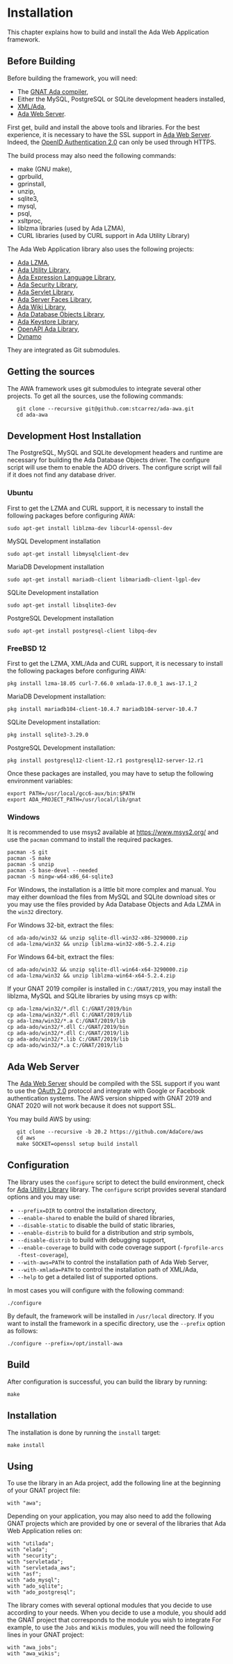 # Installation

This chapter explains how to build and install the Ada Web Application framework.

## Before Building

Before building the framework, you will need:

* The [GNAT Ada compiler](https://libre.adacore.com/tools/gnat-gpl-edition/),
* Either the MySQL, PostgreSQL or SQLite development headers installed,
* [XML/Ada](https://libre.adacore.com/libre/tools/xmlada/),
* [Ada Web Server](https://libre.adacore.com/libre/tools/aws/).

First get, build and install the above tools and libraries.
For the best experience, it is necessary to have the SSL support in
[Ada Web Server](https://libre.adacore.com/libre/tools/aws/).
Indeed, the [OpenID Authentication 2.0](https://openid.net/specs/openid-authentication-2_0.html) can only be used
through HTTPS.

The build process may also need the following commands:

* make (GNU make),
* gprbuild,
* gprinstall,
* unzip,
* sqlite3,
* mysql,
* psql,
* xsltproc,
* liblzma libraries (used by Ada LZMA),
* CURL libraries (used by CURL support in Ada Utility Library)

The Ada Web Application library also uses the following projects:

* [Ada LZMA](https://github.com/stcarrez/ada-lzma),
* [Ada Utility Library](https://github.com/stcarrez/ada-util),
* [Ada Expression Language Library](https://github.com/stcarrez/ada-el),
* [Ada Security Library](https://github.com/stcarrez/ada-security),
* [Ada Servlet Library](https://github.com/stcarrez/ada-servlet),
* [Ada Server Faces Library](https://github.com/stcarrez/ada-asf),
* [Ada Wiki Library](https://github.com/stcarrez/ada-wiki),
* [Ada Database Objects Library](https://github.com/stcarrez/ada-ado),
* [Ada Keystore Library](https://github.com/stcarrez/ada-keystore),
* [OpenAPI Ada Library](https://github.com/stcarrez/swagger-ada),
* [Dynamo](https://github.com/stcarrez/dynamo)

They are integrated as Git submodules.

## Getting the sources

The AWA framework uses git submodules to integrate several other
projects.  To get all the sources, use the following commands:

```
   git clone --recursive git@github.com:stcarrez/ada-awa.git
   cd ada-awa
```

## Development Host Installation

The PostgreSQL, MySQL and SQLite development headers and runtime are necessary
for building the Ada Database Objects driver.  The configure script will use
them to enable the ADO drivers. The configure script will fail if it does not
find any database driver.

### Ubuntu

First to get the LZMA and CURL support, it is necessary to install the following
packages before configuring AWA:

```
sudo apt-get install liblzma-dev libcurl4-openssl-dev
```

MySQL Development installation
```
sudo apt-get install libmysqlclient-dev
```

MariaDB Development installation
```
sudo apt-get install mariadb-client libmariadb-client-lgpl-dev
```

SQLite Development installation
```
sudo apt-get install libsqlite3-dev
```

PostgreSQL Development installation
```
sudo apt-get install postgresql-client libpq-dev
```

### FreeBSD 12

First to get the LZMA, XML/Ada and CURL support, it is necessary
to install the following packages before configuring AWA:

```
pkg install lzma-18.05 curl-7.66.0 xmlada-17.0.0_1 aws-17.1_2
```

MariaDB Development installation:
```
pkg install mariadb104-client-10.4.7 mariadb104-server-10.4.7
```

SQLite Development installation:
```
pkg install sqlite3-3.29.0
```

PostgreSQL Development installation:
```
pkg install postgresql12-client-12.r1 postgresql12-server-12.r1
```

Once these packages are installed, you may have to setup the following
environment variables:
```
export PATH=/usr/local/gcc6-aux/bin:$PATH
export ADA_PROJECT_PATH=/usr/local/lib/gnat
```


### Windows

It is recommended to use msys2 available at https://www.msys2.org/
and use the `pacman` command to install the required packages.

```
pacman -S git
pacman -S make
pacman -S unzip
pacman -S base-devel --needed
pacman -S mingw-w64-x86_64-sqlite3
```

For Windows, the installation is a little bit more complex and manual.
You may either download the files from MySQL and SQLite download sites
or you may use the files provided by Ada Database Objects and
Ada LZMA in the `win32` directory.

For Windows 32-bit, extract the files:

```
cd ada-ado/win32 && unzip sqlite-dll-win32-x86-3290000.zip
cd ada-lzma/win32 && unzip liblzma-win32-x86-5.2.4.zip
```

For Windows 64-bit, extract the files:

```
cd ada-ado/win32 && unzip sqlite-dll-win64-x64-3290000.zip
cd ada-lzma/win32 && unzip liblzma-win64-x64-5.2.4.zip
```

If your GNAT 2019 compiler is installed in `C:/GNAT/2019`, you may
install the liblzma, MySQL and SQLite libraries by using msys cp with:

```
cp ada-lzma/win32/*.dll C:/GNAT/2019/bin
cp ada-lzma/win32/*.dll C:/GNAT/2019/lib
cp ada-lzma/win32/*.a C:/GNAT/2019/lib
cp ada-ado/win32/*.dll C:/GNAT/2019/bin
cp ada-ado/win32/*.dll C:/GNAT/2019/lib
cp ada-ado/win32/*.lib C:/GNAT/2019/lib
cp ada-ado/win32/*.a C:/GNAT/2019/lib
```

## Ada Web Server

The [Ada Web Server](https://libre.adacore.com/libre/tools/aws/) should be compiled with the
SSL support if you want to use the [OAuth 2.0](https://oauth.net/2/) protocol and integrate
with Google or Facebook authentication systems.  The AWS version shipped with GNAT 2019
and GNAT 2020 will not work because it does not support SSL.

You may build AWS by using:

```
   git clone --recursive -b 20.2 https://github.com/AdaCore/aws
   cd aws
   make SOCKET=openssl setup build install
```

## Configuration

The library uses the `configure` script to detect the build environment,
check for [Ada Utility Library](https://github.com/stcarrez/ada-util) library.
The `configure` script provides several standard options
and you may use:

  * `--prefix=DIR` to control the installation directory,
  * `--enable-shared` to enable the build of shared libraries,
  * `--disable-static` to disable the build of static libraries,
  * `--enable-distrib` to build for a distribution and strip symbols,
  * `--disable-distrib` to build with debugging support,
  * `--enable-coverage` to build with code coverage support (`-fprofile-arcs -ftest-coverage`),
  * `--with-aws=PATH` to control the installation path of Ada Web Server,
  * `--with-xmlada=PATH` to control the installation path of XML/Ada,
  * `--help` to get a detailed list of supported options.

In most cases you will configure with the following command:
```
./configure
```

By default, the framework will be installed in `/usr/local` directory.
If you want to install the framework in a specific directory, use the `--prefix` option as follows:

```
./configure --prefix=/opt/install-awa
```

## Build

After configuration is successful, you can build the library by running:
```
make
```


## Installation
The installation is done by running the `install` target:

```
make install
```

## Using

To use the library in an Ada project, add the following line at the beginning of your GNAT project file:

```
with "awa";
```

Depending on your application, you may also need to add the following GNAT projects which
are provided by one or several of the libraries that Ada Web Application relies on:

```
with "utilada";
with "elada";
with "security";
with "servletada";
with "servletada_aws";
with "asf";
with "ado_mysql";
with "ado_sqlite";
with "ado_postgresql";
```

The library comes with several optional modules that you decide to use according to your needs.
When you decide to use a module, you should add the GNAT project that corresponds to the module
you wish to integrate  For example, to use the `Jobs` and `Wikis` modules, you will need
the following lines in your GNAT project:

```
with "awa_jobs";
with "awa_wikis";
```


